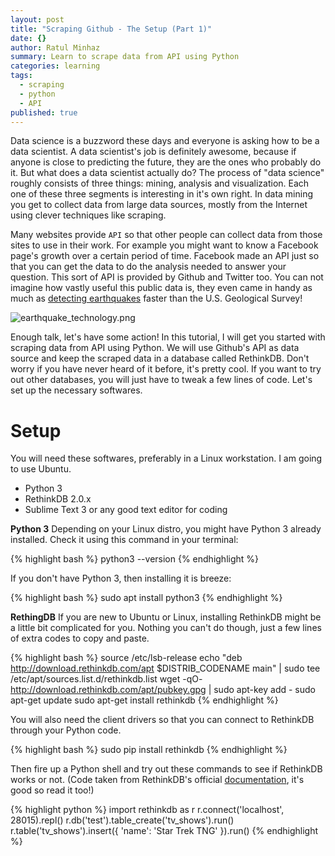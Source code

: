 ```yaml
---
layout: post
title: "Scraping Github - The Setup (Part 1)"
date: {}
author: Ratul Minhaz
summary: Learn to scrape data from API using Python
categories: learning
tags: 
  - scraping
  - python
  - API
published: true
---
```




Data science is a buzzword these days and everyone is asking how to be a data scientist. A data scientist's job is definitely awesome, because if anyone is close to predicting the future, they are the ones who probably do it. But what does a data scientist actually do? The process of "data science" roughly consists of three things: mining, analysis and visualization. Each one of these three segments is interesting in it's own right. In data mining you get to collect data from large data sources, mostly from the Internet using clever techniques like scraping.

Many websites provide `API` so that other people can collect data from those sites to use in their work. For example you might want to know a Facebook page's growth over a certain period of time. Facebook made an API just so that you can get the data to do the analysis needed to answer your question. This sort of API is provided by Github and Twitter too. You can not imagine how vastly useful this public data is, they even came in handy as much as [detecting earthquakes](https://blog.twitter.com/2015/usgs-twitter-data-earthquake-detection) faster than the U.S. Geological Survey!

![earthquake_technology.png]({{site.baseurl}}/assets/images/earthquake_technology.png)

Enough talk, let's have some action! In this tutorial, I will get you started with scraping data from API using Python. We will use Github's API as data source and keep the scraped data in a database called RethinkDB. Don't worry if you have never heard of it before, it's pretty cool. If you want to try out other databases, you will just have to tweak a few lines of code. Let's set up the necessary softwares.

# Setup
You will need these softwares, preferably in a Linux workstation. I am going to use Ubuntu.

- Python 3
- RethinkDB 2.0.x
- Sublime Text 3 or any good text editor for coding

__Python 3__
Depending on your Linux distro, you might have Python 3 already installed. Check it using this command in your terminal:

{% highlight bash %}
python3 --version
{% endhighlight %}

If you don't have Python 3, then installing it is breeze:

{% highlight bash %}
sudo apt install python3
{% endhighlight %}

__RethingDB__
If you are new to Ubuntu or Linux, installing RethinkDB might be a little bit complicated for you. Nothing you can't do though, just a few lines of extra codes to copy and paste.

{% highlight bash %}
source /etc/lsb-release
echo "deb http://download.rethinkdb.com/apt $DISTRIB_CODENAME main" | sudo tee /etc/apt/sources.list.d/rethinkdb.list
wget -qO- http://download.rethinkdb.com/apt/pubkey.gpg | sudo apt-key add -
sudo apt-get update
sudo apt-get install rethinkdb
{% endhighlight %}

You will also need the client drivers so that you can connect to RethinkDB through your Python code.

{% highlight bash %}
sudo pip install rethinkdb
{% endhighlight %}

Then fire up a Python shell and try out these commands to see if RethinkDB works or not. (Code taken from RethinkDB's official [documentation](https://www.rethinkdb.com/docs/), it's good so read it too!)

{% highlight python %}
import rethinkdb as r
r.connect('localhost', 28015).repl()
r.db('test').table_create('tv_shows').run()
r.table('tv_shows').insert({ 'name': 'Star Trek TNG' }).run()
{% endhighlight %}
